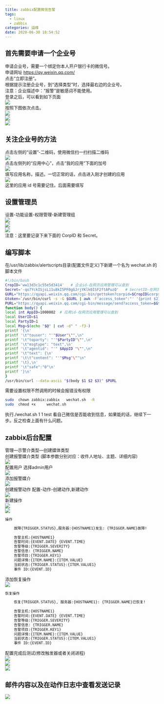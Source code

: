```yaml
---
title: zabbix配置微信告警
tags:
  - linux
  - zabbix
categories: 运维
date: 2020-06-30 18:54:52
---
```

## 首先需要申请一个企业号
申请企业号，需要一个绑定你本人开户银行卡的微信号。
<br/>申请网址 https://qy.weixin.qq.com/<br/>
点击“立即注册”。
<br/>根据提示注册企业号，到“选择类型”时，选择最右边的企业号。<br/>
注意：企业描述中：“报警”是敏感词不能使用。
<br/>登录之后，可以看到如下页面<br/>
![](../1.png)
<br/>按照下图依次点击。<br/>
![](../2.png)
<br/>![](../3.png)<br/>
![](../4.png)

## 关注企业号的方法
点击左侧的“设置”-二维码，使用微信扫一扫扫描二维码
<br/>![](../5.png)<br/>
点击左侧列的“应用中心”，点击“我的应用”下面的加号
<br/>![](../6.png)<br/>
填写应用名称，描述。一切正常的话，点击进入刚才创建的应用
<br/>![](../7.png)<br/>
这里的应用 id 号需要记住。后面需要填写

## 设置管理员
设置-功能设置-权限管理-新建管理组
<br/>![](../8.png)<br/>
![](../9.png)
<br/>![](../10.png)<br/>
注意：这里要记录下来下面的 CorpID 和 Secret。

## 编写脚本
在/usr/lib/zabbix/alertscripts目录(配置文件定义)下新建一个名为 wechat.sh 的脚本文件
```bash
#!/bin/bash
CropID='ww13d3c1c55e5d3414'   # 企业id-在网页应用管理可以查到
Secret='-qo7YckISjsL11u8kI5PF0gGJrjYKlk0ISF2ftAPuzQ'   # SecretID-在网页应用管理可以查到
GURL="https://qyapi.weixin.qq.com/cgi-bin/gettoken?corpid=$CropID&corpsecret=$Secret"
Gtoken=`/usr/bin/curl -s -G $GURL | awk -F'access_token":"' '{print $2}'|awk -F'"' '{print $1}' `
PURL="https://qyapi.weixin.qq.com/cgi-bin/message/send?access_token=$Gtoken"
function body() {
local int AppID=1000002  # 应用id-在网页应用管理可以查到
local UserID=$1
local PartyID=1
local Msg=$(echo "$@" | cut -d" " -f3-)
printf '{\n'
printf '\t"touser": "'"$User"\"",\n"
printf '\t"toparty": "'"$PartyID"\"",\n"
printf '\t"msgtype": "text",\n'
printf '\t"agentid": "'" $AppID "\"",\n"
printf '\t"text": {\n'
printf '\t\t"content": "'"$Msg"\""\n"
printf '\t},\n'
printf '\t"safe":"0"\n'
printf '}\n'
}
/usr/bin/curl --data-ascii "$(body $1 $2 $3)" $PURL
```
需要设置权限不然调用的时候会报错没有权限
```bash
sudo  chown zabbix:zabbix   wechat.sh  -R 
sudo  chmod +x     wechat.sh
```
执行./wechat.sh 1 1 test 看自己微信是否能收到信息，如果能的话，继续下一步。反之检查上面有什么问题。

## zabbix后台配置
管理—示警介类型—创建媒体类型
<br/>创建报警媒介类型 (脚本参数分别对应：收件人地址、主题、详细内容)<br/>
![](../21.png)
<br/>配置用户 选择admin用户<br/>
![](../22.png)
<br/>添加报警媒介<br/>
![](../23.png)
<br/>创建报警动作 配置-动作-创建动作,新建动作<br/>
![](../24.png)
<br/>新建操作<br/>
![](../25.png)
<br/>![](../26.png)<br/>

```bash
操作

	故障{TRIGGER.STATUS},服务器:{HOSTNAME1}发生: {TRIGGER.NAME}故障!
	
	告警主机:{HOSTNAME1}
	告警时间:{EVENT.DATE} {EVENT.TIME}
	告警等级:{TRIGGER.SEVERITY}
	告警信息: {TRIGGER.NAME}
	告警项目:{TRIGGER.KEY1}
	问题详情:{ITEM.NAME}:{ITEM.VALUE}
	当前状态:{TRIGGER.STATUS}:{ITEM.VALUE1}
	事件 ID:{EVENT.ID}
```

添加恢复操作
<br/>![](../27.png)<br/>

```bash
恢复操作

	恢复{TRIGGER.STATUS}, 服务器:{HOSTNAME1}: {TRIGGER.NAME}已恢复!
	
	告警主机:{HOSTNAME1}
	告警时间:{EVENT.DATE} {EVENT.TIME}
	告警等级:{TRIGGER.SEVERITY}
	告警信息: {TRIGGER.NAME}
	告警项目:{TRIGGER.KEY1}
	问题详情:{ITEM.NAME}:{ITEM.VALUE}
	当前状态:{TRIGGER.STATUS}:{ITEM.VALUE1}
	事件 ID:{EVENT.ID}
```

配置完成后测试(修改触发器或者关闭进程)
<br/>![](../28.png)<br/>
![](../29.png)
<br/>![](../30.png)<br/>

## 邮件内容以及在动作日志中查看发送记录
![](../35.png)